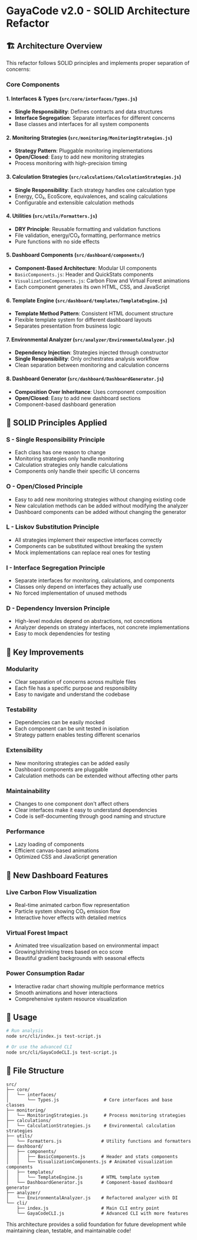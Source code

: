 # GayaCode v2.0 - SOLID Architecture Refactor

## 🏗️ Architecture Overview

This refactor follows SOLID principles and implements proper separation of concerns:

### Core Components

#### 1. **Interfaces & Types** (`src/core/interfaces/Types.js`)
- **Single Responsibility**: Defines contracts and data structures
- **Interface Segregation**: Separate interfaces for different concerns
- Base classes and interfaces for all system components

#### 2. **Monitoring Strategies** (`src/monitoring/MonitoringStrategies.js`)
- **Strategy Pattern**: Pluggable monitoring implementations
- **Open/Closed**: Easy to add new monitoring strategies
- Process monitoring with high-precision timing

#### 3. **Calculation Strategies** (`src/calculations/CalculationStrategies.js`)
- **Single Responsibility**: Each strategy handles one calculation type
- Energy, CO₂, EcoScore, equivalences, and scaling calculations
- Configurable and extensible calculation methods

#### 4. **Utilities** (`src/utils/Formatters.js`)
- **DRY Principle**: Reusable formatting and validation functions
- File validation, energy/CO₂ formatting, performance metrics
- Pure functions with no side effects

#### 5. **Dashboard Components** (`src/dashboard/components/`)
- **Component-Based Architecture**: Modular UI components
- `BasicComponents.js`: Header and QuickStats components
- `VisualizationComponents.js`: Carbon Flow and Virtual Forest animations
- Each component generates its own HTML, CSS, and JavaScript

#### 6. **Template Engine** (`src/dashboard/templates/TemplateEngine.js`)
- **Template Method Pattern**: Consistent HTML document structure
- Flexible template system for different dashboard layouts
- Separates presentation from business logic

#### 7. **Environmental Analyzer** (`src/analyzer/EnvironmentalAnalyzer.js`)
- **Dependency Injection**: Strategies injected through constructor
- **Single Responsibility**: Only orchestrates analysis workflow
- Clean separation between monitoring and calculation concerns

#### 8. **Dashboard Generator** (`src/dashboard/DashboardGenerator.js`)
- **Composition Over Inheritance**: Uses component composition
- **Open/Closed**: Easy to add new dashboard sections
- Component-based dashboard generation

## 🎯 SOLID Principles Applied

### **S** - Single Responsibility Principle
- Each class has one reason to change
- Monitoring strategies only handle monitoring
- Calculation strategies only handle calculations
- Components only handle their specific UI concerns

### **O** - Open/Closed Principle
- Easy to add new monitoring strategies without changing existing code
- New calculation methods can be added without modifying the analyzer
- Dashboard components can be added without changing the generator

### **L** - Liskov Substitution Principle
- All strategies implement their respective interfaces correctly
- Components can be substituted without breaking the system
- Mock implementations can replace real ones for testing

### **I** - Interface Segregation Principle
- Separate interfaces for monitoring, calculations, and components
- Classes only depend on interfaces they actually use
- No forced implementation of unused methods

### **D** - Dependency Inversion Principle
- High-level modules depend on abstractions, not concretions
- Analyzer depends on strategy interfaces, not concrete implementations
- Easy to mock dependencies for testing

## 🔧 Key Improvements

### **Modularity**
- Clear separation of concerns across multiple files
- Each file has a specific purpose and responsibility
- Easy to navigate and understand the codebase

### **Testability**
- Dependencies can be easily mocked
- Each component can be unit tested in isolation
- Strategy pattern enables testing different scenarios

### **Extensibility**
- New monitoring strategies can be added easily
- Dashboard components are pluggable
- Calculation methods can be extended without affecting other parts

### **Maintainability**
- Changes to one component don't affect others
- Clear interfaces make it easy to understand dependencies
- Code is self-documenting through good naming and structure

### **Performance**
- Lazy loading of components
- Efficient canvas-based animations
- Optimized CSS and JavaScript generation

## 🎨 New Dashboard Features

### **Live Carbon Flow Visualization**
- Real-time animated carbon flow representation
- Particle system showing CO₂ emission flow
- Interactive hover effects with detailed metrics

### **Virtual Forest Impact**
- Animated tree visualization based on environmental impact
- Growing/shrinking trees based on eco score
- Beautiful gradient backgrounds with seasonal effects

### **Power Consumption Radar**
- Interactive radar chart showing multiple performance metrics
- Smooth animations and hover interactions
- Comprehensive system resource visualization

## 🚀 Usage

```bash
# Run analysis
node src/cli/index.js test-script.js

# Or use the advanced CLI
node src/cli/GayaCodeCLI.js test-script.js
```

## 📁 File Structure

```
src/
├── core/
│   └── interfaces/
│       └── Types.js                 # Core interfaces and base classes
├── monitoring/
│   └── MonitoringStrategies.js      # Process monitoring strategies
├── calculations/
│   └── CalculationStrategies.js     # Environmental calculation strategies
├── utils/
│   └── Formatters.js               # Utility functions and formatters
├── dashboard/
│   ├── components/
│   │   ├── BasicComponents.js      # Header and stats components
│   │   └── VisualizationComponents.js # Animated visualization components
│   ├── templates/
│   │   └── TemplateEngine.js       # HTML template system
│   └── DashboardGenerator.js       # Component-based dashboard generator
├── analyzer/
│   └── EnvironmentalAnalyzer.js    # Refactored analyzer with DI
└── cli/
    ├── index.js                    # Main CLI entry point
    └── GayaCodeCLI.js              # Advanced CLI with more features
```

This architecture provides a solid foundation for future development while maintaining clean, testable, and maintainable code!
